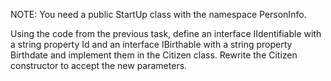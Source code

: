 NOTE: You need a public StartUp class with the namespace PersonInfo.

Using the code from the previous task, define an interface IIdentifiable with a string property Id and an interface IBirthable with a string property Birthdate and implement them in the Citizen class. Rewrite the Citizen constructor to accept the new parameters.

